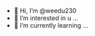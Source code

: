 - 👋 Hi, I’m @weedu230
- 👀 I’m interested in u  ...
- 🌱 I’m currently learning ...



<!---
weedu230/weedu230 is a ✨ special ✨ repository because its `README.md` (this file) appears on your GitHub profile.
You can click the Preview link to take a look at your changes.
--->
